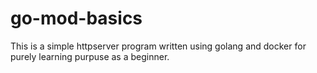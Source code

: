 # go-mod-basics
This is a simple httpserver program written using golang and docker for purely learning purpuse as a beginner.
